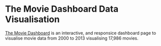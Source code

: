 # The Movie Dashboard Data Visualisation
[The Movie Dashboard](https://shane-donlon.github.io/pp2-data-vis/) is an interactive, and responsice dashboard page to visualise movie data from 2000 to 2013 visualising 17,986 movies.





